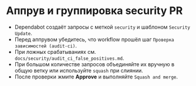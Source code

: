 <!-- Назначение файла: руководство по работе с PR обновлений безопасности. -->

# Аппрув и группировка security PR

- Dependabot создаёт запросы с меткой `security` и шаблоном `Security Update`.
- Перед аппрувом убедитесь, что workflow прошёл шаг `Проверка зависимостей (audit-ci)`.
- При ложных срабатываниях см. `docs/security/audit_ci_false_positives.md`.
- При большом количестве запросов объединяйте их вручную в общую ветку или используйте `squash` при слиянии.
- После проверки жмите **Approve** и выполняйте `Squash and merge`.
